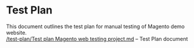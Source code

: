#  Test Plan

This document outlines the test plan for manual testing of Magento demo website.  
[/test-plan/Test plan Magento web testing project.md](./Test_plan_Magento_web_testing_project.md) – Test Plan document
